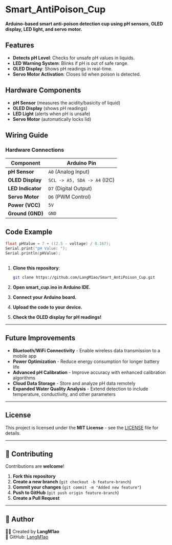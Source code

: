 # Smart_AntiPoison_Cup 

**Arduino-based smart anti-poison detection cup using pH sensors, OLED display, LED light, and servo motor.**

##  Features
-  **Detects pH Level**: Checks for unsafe pH values in liquids.
-  **LED Warning System**: Blinks if pH is out of safe range.
-  **OLED Display**: Shows pH readings in real-time.
-  **Servo Motor Activation**: Closes lid when poison is detected.

##  Hardware Components
- **pH Sensor** (measures the acidity/basicity of liquid)
- **OLED Display** (shows pH readings)
- **LED Light** (alerts when pH is unsafe)
- **Servo Motor** (automatically locks lid)

##  Wiring Guide

### **Hardware Connections**

| **Component**       | **Arduino Pin**        |
|---------------------|-----------------------|
| **pH Sensor**      | `A0` (Analog Input)   |
| **OLED Display**   | `SCL -> A5, SDA -> A4` (I2C) |
| **LED Indicator**  | `D7` (Digital Output) |
| **Servo Motor**    | `D6` (PWM Control)    |
| **Power (VCC)**    | `5V`                  |
| **Ground (GND)**   | `GND`                 |


##  Code Example
```cpp
float pHValue = 7 + ((2.5 - voltage) / 0.167);
Serial.print("pH Value: ");
Serial.println(pHValue);
```
##   

1. **Clone this repository**:
   ```bash
   git clone https://github.com/LangM1ao/Smart_AntiPoison_Cup.git

2.  **Open smart_cup.ino in Arduino IDE.**

3.  **Connect your Arduino board.**

4.  **Upload the code to your device.**

5.  **Check the OLED display for pH readings!**

---

##  Future Improvements
-  **Bluetooth/WiFi Connectivity** - Enable wireless data transmission to a mobile app
-  **Power Optimization** - Reduce energy consumption for longer battery life
-  **Advanced pH Calibration** - Improve accuracy with enhanced calibration algorithms
-  **Cloud Data Storage** - Store and analyze pH data remotely
-  **Expanded Water Quality Analysis** - Extend detection to include temperature, conductivity, and other parameters

---

##  License
This project is licensed under the **MIT License** - see the [LICENSE](LICENSE) file for details.

---

## 🤝 Contributing
Contributions are **welcome**!  
1. **Fork this repository**   
2. **Create a new branch** (`git checkout -b feature-branch`)  
3. **Commit your changes** (`git commit -m "Added new feature"`)  
4. **Push to GitHub** (`git push origin feature-branch`)  
5. **Create a Pull Request**  

---

## 👤 Author
👨‍💻 Created by **LangM1ao**  
🔗 GitHub: [LangM1ao](https://github.com/LangM1ao)
